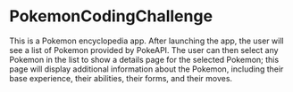 # PokemonCodingChallenge
This is a Pokemon encyclopedia app. After launching the app, the user will see a list of Pokemon provided by PokeAPI. The user can then select any Pokemon in the list to show a details page for the selected Pokemon; this page will display additional information about the Pokemon, including their base experience, their abilities, their forms, and their moves.
